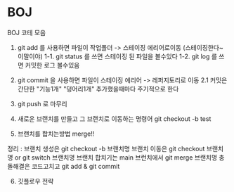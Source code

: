 # BOJ
BOJ 코테 모음


1. git add 를 사용하면 파일이 작업폴더 -> 스테이징 에리어로이동 (스테이징한다~이말이야)
1-1. git status 를 쓰면 스테이징 된 파일을 볼수있다
1-2. git log 를 쓰면 커밋한 로그 볼수있음 

2. git commit 을 사용하면 파일이 스테이징 에리어 -> 레퍼지토리로 이동 
2.1 커밋은 간단한 "기능1개" "덩어리1개" 추가했을때마다 주기적으로 한다


3. git push 로 마무리

4. 새로운 브랜치를 만들고 그 브랜치로 이동하는 명령어
   git checkout -b test

5. 브랜치를 합치는방법 merge!!


정리 : 
브랜치 생성은 git checkout -b 브랜치명 
브랜치 이동은 git checkout 브랜치명 or git switch 브랜치명
브랜치 합치기는 main 브런치에서 git merge 브랜치명
충돌해결은 코드고치고 git add & git commit 

6. 깃플로우 전략